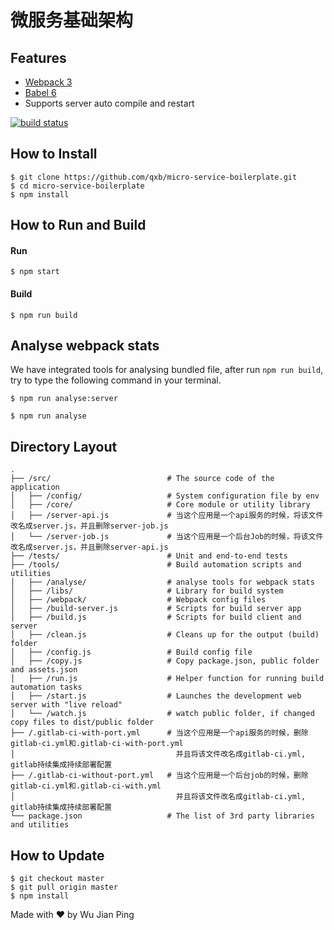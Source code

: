 # 微服务基础架构

## Features
- [Webpack 3](https://webpack.js.org/)
- [Babel 6](https://babeljs.io/)
- Supports server auto compile and restart


[![build status](http://git.qixin007.com/qxb/micro-service-boilerplate/badges/master/build.svg)](http://git.qixin007.com/qxb/micro-service-boilerplate/commits/master)

## How to Install
```shell
$ git clone https://github.com/qxb/micro-service-boilerplate.git
$ cd micro-service-boilerplate
$ npm install
```

## How to Run and Build
#### Run
```shell
$ npm start
 ```

#### Build
```shell
$ npm run build
```


## Analyse webpack stats
We have integrated tools for analysing bundled file, after run `npm run build`, try to type the following command in your terminal.

```shell
$ npm run analyse:server
```

```shell
$ npm run analyse
```

## Directory Layout
```
.
├── /src/                          # The source code of the application
│   ├── /config/                   # System configuration file by env
│   ├── /core/                     # Core module or utility library
│   ├── /server-api.js             # 当这个应用是一个api服务的时候，将该文件改名成server.js，并且删除server-job.js
│   └── /server-job.js             # 当这个应用是一个后台Job的时候，将该文件改名成server.js，并且删除server-api.js
├── /tests/                        # Unit and end-to-end tests
├── /tools/                        # Build automation scripts and utilities
│   ├── /analyse/                  # analyse tools for webpack stats
│   ├── /libs/                     # Library for build system
│   ├── /webpack/                  # Webpack config files
│   ├── /build-server.js           # Scripts for build server app
│   ├── /build.js                  # Scripts for build client and server
│   ├── /clean.js                  # Cleans up for the output (build) folder
│   ├── /config.js                 # Build config file
│   ├── /copy.js                   # Copy package.json, public folder and assets.json
│   ├── /run.js                    # Helper function for running build automation tasks
│   ├── /start.js                  # Launches the development web server with "live reload"
│   └── /watch.js                  # watch public folder, if changed copy files to dist/public folder
├── /.gitlab-ci-with-port.yml      # 当这个应用是一个api服务的时候，删除gitlab-ci.yml和.gitlab-ci-with-port.yml
│                                    并且将该文件改名成gitlab-ci.yml, gitlab持续集成持续部署配置
├── /.gitlab-ci-without-port.yml   # 当这个应用是一个后台job的时候，删除gitlab-ci.yml和.gitlab-ci-with.yml
│                                    并且将该文件改名成gitlab-ci.yml, gitlab持续集成持续部署配置
└── package.json                   # The list of 3rd party libraries and utilities
```

## How to Update
```shell
$ git checkout master
$ git pull origin master
$ npm install
```

Made with ♥ by Wu Jian Ping
